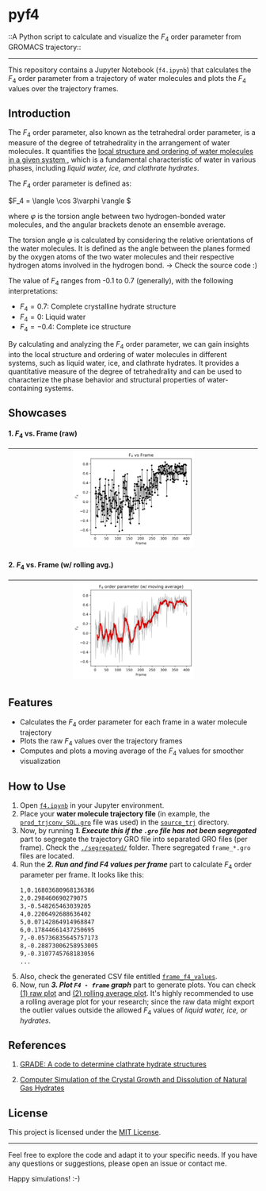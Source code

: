 # pyf4
::A Python script to calculate and visualize the $F_4$ order parameter from GROMACS trajectory::

----

This repository contains a Jupyter Notebook (`f4.ipynb`) that calculates the $F_4$ order parameter from a trajectory of water molecules and plots the $F_4$ values over the trajectory frames.

## Introduction

The $F_4$ order parameter, also known as the tetrahedral order parameter, is a measure of the degree of tetrahedrality in the arrangement of water molecules. It quantifies the <u> local structure and ordering of water molecules in a given system </u>, which is a fundamental characteristic of water in various phases, including _liquid water, ice, and clathrate hydrates_.

The $F_4$ order parameter is defined as:

$F_4 = \langle \cos 3\varphi \rangle $

where $\varphi$ is the torsion angle between two hydrogen-bonded water molecules, and the angular brackets denote an ensemble average.

The torsion angle $\varphi$ is calculated by considering the relative orientations of the water molecules. It is defined as the angle between the planes formed by the oxygen atoms of the two water molecules and their respective hydrogen atoms involved in the hydrogen bond. $\rightarrow$ Check the source code :) 

The value of $F_4$ ranges from -0.1 to 0.7 (generally), with the following interpretations:
- $F_4 = 0.7$: Complete crystalline hydrate structure
- $F_4 = 0$: Liquid water
- $F_4 = -0.4$: Complete ice structure

By calculating and analyzing the $F_4$ order parameter, we can gain insights into the local structure and ordering of water molecules in different systems, such as liquid water, ice, and clathrate hydrates. It provides a quantitative measure of the degree of tetrahedrality and can be used to characterize the phase behavior and structural properties of water-containing systems.

## Showcases

#### **1. $F_4$ vs. Frame (raw)** 
| <img src = 'f4_vs_frame_raw.png' width=50%> |
|:---:|

#### **2. $F_4$ vs. Frame (w/ rolling avg.)**
| <img src = 'f4_vs_frame_rolling.png' width=50%> |
|:---:|

## Features

- Calculates the $F_4$ order parameter for each frame in a water molecule trajectory
- Plots the raw $F_4$ values over the trajectory frames
- Computes and plots a moving average of the $F_4$ values for smoother visualization

## How to Use

1. Open [`f4.ipynb`](./f4.ipynb) in your Jupyter environment.
2. Place your **water molecule trajectory file** (in example, the [`prod_trjconv_SOL.gro`](./source_trj/prod_trjconv_SOL.gro) file was used) in the [`source_trj`](./source_trj) directory.
3. Now, by running _**1. Execute this if the `.gro` file has not been segregated**_ part to segregate the trajectory GRO file into separated GRO files (per frame). Check the [`./segregated/`](./segregated) folder. There segregated `frame_*.gro` files are located.
4. Run the _**2. Run and find F4 values per frame**_ part to calculate $F_4$ order parameter per frame. It looks like this:
    ```CSV
    1,0.16803680968136386
    2,0.298460690279075
    3,-0.548265463039205
    4,0.2206492688636402
    5,0.07142864914968847
    6,0.17844661437250695
    7,-0.05736835645757173
    8,-0.28873006258953005
    9,-0.3107745768183056
    ...
    ```
5. Also, check the generated CSV file entitled [`frame_f4_values`](./frame_f4_values).
6. Now, run _**3. Plot `F4 - frame` graph**_ part to generate plots. You can check [(1) raw plot](./f4_vs_frame_raw.png) and [(2) rolling average plot](./f4_vs_frame_rolling.png). It's highly recommended to use a rolling average plot for your research; since the raw data might export the outlier values outside the allowed $F_4$ values of _liquid water, ice, or hydrates_.

## References

1. [GRADE: A code to determine clathrate hydrate structures](https://doi.org/10.1016/j.cpc.2019.06.004)

2. [Computer Simulation of the Crystal Growth and Dissolution of Natural Gas Hydrates](https://doi.org/10.1111/j.1749-6632.1994.tb38833.x)

## License

This project is licensed under the [MIT License](LICENSE).

-------

Feel free to explore the code and adapt it to your specific needs. If you have any questions or suggestions, please open an issue or contact me.

Happy simulations! :-)
